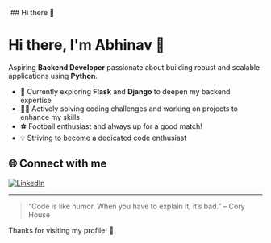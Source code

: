 <img src="">
## Hi there 👋

# Hi there, I'm Abhinav 👋

Aspiring **Backend Developer** passionate about building robust and scalable applications using **Python**.

- 🌱 Currently exploring **Flask** and **Django** to deepen my backend expertise
- 🧑‍💻 Actively solving coding challenges and working on projects to enhance my skills
- ⚽ Football enthusiast and always up for a good match!
- 💡 Striving to become a dedicated code enthusiast

## 🌐 Connect with me
[![LinkedIn](https://img.shields.io/badge/LinkedIn-blue?style=flat-square&logo=linkedin)](https://www.linkedin.com/in/abhinav-sachdeva-6b7909318/)

---

> “Code is like humor. When you have to explain it, it’s bad.” – Cory House

Thanks for visiting my profile! 🚀
